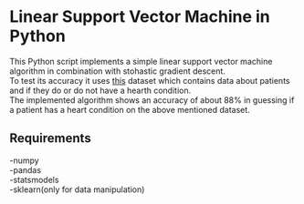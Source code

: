 # Linear Support Vector Machine in Python

This Python script implements a simple linear support vector machine algorithm in combination with stohastic gradient descent.\
To test its accuracy it uses [this](https://www.kaggle.com/ronitf/heart-disease-uci) dataset which contains data about patients and if they do or do not have a hearth condition.\
The implemented algorithm shows an accuracy of about 88% in guessing if a patient has a heart condition on the above mentioned dataset.

## Requirements

-numpy\
-pandas\
-statsmodels\
-sklearn(only for data manipulation)
